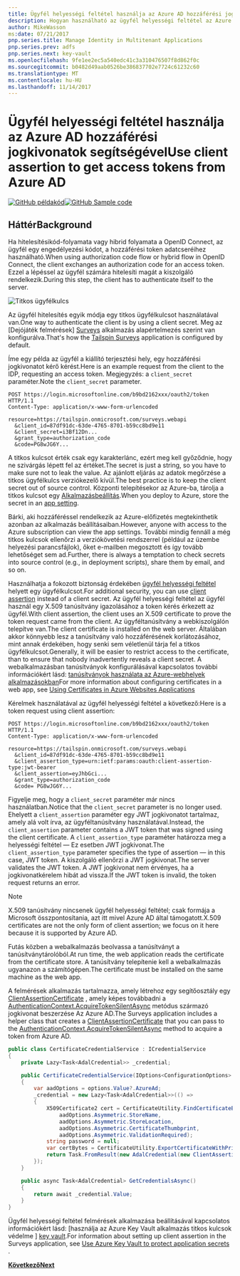 ```yaml
---
title: Ügyfél helyességi feltétel használja az Azure AD hozzáférési jogkivonatok segítségével
description: Hogyan használható az ügyfél helyességi feltétel az Azure AD hozzáférési jogkivonatok segítségével.
author: MikeWasson
ms:date: 07/21/2017
pnp.series.title: Manage Identity in Multitenant Applications
pnp.series.prev: adfs
pnp.series.next: key-vault
ms.openlocfilehash: 9fe1ee2ec5a540edc41c3a310476507f8d862f0c
ms.sourcegitcommit: b0482d49aab0526be386837702e7724c61232c60
ms.translationtype: MT
ms.contentlocale: hu-HU
ms.lasthandoff: 11/14/2017
---
```

# <a name="use-client-assertion-to-get-access-tokens-from-azure-ad"></a><span data-ttu-id="4944d-103">Ügyfél helyességi feltétel használja az Azure AD hozzáférési jogkivonatok segítségével</span><span class="sxs-lookup"><span data-stu-id="4944d-103">Use client assertion to get access tokens from Azure AD</span></span>

<span data-ttu-id="4944d-104">[![GitHub](../_images/github.png) példakód][sample application]</span><span class="sxs-lookup"><span data-stu-id="4944d-104">[![GitHub](../_images/github.png) Sample code][sample application]</span></span>

## <a name="background"></a><span data-ttu-id="4944d-105">Háttér</span><span class="sxs-lookup"><span data-stu-id="4944d-105">Background</span></span>
<span data-ttu-id="4944d-106">Ha hitelesítésikód-folyamata vagy hibrid folyamata a OpenID Connect, az ügyfél egy engedélyezési kódot, a hozzáférési token adatcseréihez használható.</span><span class="sxs-lookup"><span data-stu-id="4944d-106">When using authorization code flow or hybrid flow in OpenID Connect, the client exchanges an authorization code for an access token.</span></span> <span data-ttu-id="4944d-107">Ezzel a lépéssel az ügyfél számára hitelesíti magát a kiszolgáló rendelkezik.</span><span class="sxs-lookup"><span data-stu-id="4944d-107">During this step, the client has to authenticate itself to the server.</span></span>

![Titkos ügyfélkulcs](./images/client-secret.png)

<span data-ttu-id="4944d-109">Az ügyfél hitelesítés egyik módja egy titkos ügyfélkulcsot használatával van.</span><span class="sxs-lookup"><span data-stu-id="4944d-109">One way to authenticate the client is by using a client secret.</span></span> <span data-ttu-id="4944d-110">Meg az [Dejójáték felmérések] [ Surveys] alkalmazás alapértelmezés szerint van konfigurálva.</span><span class="sxs-lookup"><span data-stu-id="4944d-110">That's how the [Tailspin Surveys][Surveys] application is configured by default.</span></span>

<span data-ttu-id="4944d-111">Íme egy példa az ügyfél a kiállító terjesztési hely, egy hozzáférési jogkivonatot kérő kérést.</span><span class="sxs-lookup"><span data-stu-id="4944d-111">Here is an example request from the client to the IDP, requesting an access token.</span></span> <span data-ttu-id="4944d-112">Megjegyzés: a `client_secret` paraméter.</span><span class="sxs-lookup"><span data-stu-id="4944d-112">Note the `client_secret` parameter.</span></span>

```
POST https://login.microsoftonline.com/b9bd2162xxx/oauth2/token HTTP/1.1
Content-Type: application/x-www-form-urlencoded

resource=https://tailspin.onmicrosoft.com/surveys.webapi
  &client_id=87df91dc-63de-4765-8701-b59cc8bd9e11
  &client_secret=i3Bf12Dn...
  &grant_type=authorization_code
  &code=PG8wJG6Y...
```

<span data-ttu-id="4944d-113">A titkos kulcsot érték csak egy karakterlánc, ezért meg kell győződnie, hogy ne szivárgás lépett fel az értéket.</span><span class="sxs-lookup"><span data-stu-id="4944d-113">The secret is just a string, so you have to make sure not to leak the value.</span></span> <span data-ttu-id="4944d-114">Az ajánlott eljárás az adatok megőrzése a titkos ügyfélkulcs verziókezelő kívül.</span><span class="sxs-lookup"><span data-stu-id="4944d-114">The best practice is to keep the client secret out of source control.</span></span> <span data-ttu-id="4944d-115">Központi telepítésekor az Azure-ba, tárolja a titkos kulcsot egy [Alkalmazásbeállítás][configure-web-app].</span><span class="sxs-lookup"><span data-stu-id="4944d-115">When you deploy to Azure, store the secret in an [app setting][configure-web-app].</span></span>

<span data-ttu-id="4944d-116">Bárki, aki hozzáféréssel rendelkezik az Azure-előfizetés megtekinthetik azonban az alkalmazás beállításaiban.</span><span class="sxs-lookup"><span data-stu-id="4944d-116">However, anyone with access to the Azure subscription can view the app settings.</span></span> <span data-ttu-id="4944d-117">További mindig fennáll a még titkos kulcsok ellenőrzi a verziókövetési rendszerrel (például az üzembe helyezési parancsfájlok), őket e-mailben megosztott és így tovább lehetőséget sem ad.</span><span class="sxs-lookup"><span data-stu-id="4944d-117">Further, there is always a temptation to check secrets into source control (e.g., in deployment scripts), share them by email, and so on.</span></span>

<span data-ttu-id="4944d-118">Használhatja a fokozott biztonság érdekében [ügyfél helyességi feltétel] helyett egy ügyfélkulcsot.</span><span class="sxs-lookup"><span data-stu-id="4944d-118">For additional security, you can use [client assertion] instead of a client secret.</span></span> <span data-ttu-id="4944d-119">Az ügyfél helyességi feltétel az ügyfél használ egy X.509 tanúsítvány igazolásához a token kérés érkezett az ügyfél.</span><span class="sxs-lookup"><span data-stu-id="4944d-119">With client assertion, the client uses an X.509 certificate to prove the token request came from the client.</span></span> <span data-ttu-id="4944d-120">Az ügyféltanúsítvány a webkiszolgálón telepítve van.</span><span class="sxs-lookup"><span data-stu-id="4944d-120">The client certificate is installed on the web server.</span></span> <span data-ttu-id="4944d-121">Általában akkor könnyebb lesz a tanúsítvány való hozzáférésének korlátozásához, mint annak érdekében, hogy senki sem véletlenül tárja fel a titkos ügyfélkulcsot.</span><span class="sxs-lookup"><span data-stu-id="4944d-121">Generally, it will be easier to restrict access to the certificate, than to ensure that nobody inadvertently reveals a client secret.</span></span> <span data-ttu-id="4944d-122">A webalkalmazásban tanúsítványok konfigurálásával kapcsolatos további információkért lásd: [tanúsítványok használata az Azure-webhelyek alkalmazásokban][using-certs-in-websites]</span><span class="sxs-lookup"><span data-stu-id="4944d-122">For more information about configuring certificates in a web app, see [Using Certificates in Azure Websites Applications][using-certs-in-websites]</span></span>

<span data-ttu-id="4944d-123">Kérelmek használatával az ügyfél helyességi feltétel a következő:</span><span class="sxs-lookup"><span data-stu-id="4944d-123">Here is a token request using client assertion:</span></span>

```
POST https://login.microsoftonline.com/b9bd2162xxx/oauth2/token HTTP/1.1
Content-Type: application/x-www-form-urlencoded

resource=https://tailspin.onmicrosoft.com/surveys.webapi
  &client_id=87df91dc-63de-4765-8701-b59cc8bd9e11
  &client_assertion_type=urn:ietf:params:oauth:client-assertion-type:jwt-bearer
  &client_assertion=eyJhbGci...
  &grant_type=authorization_code
  &code= PG8wJG6Y...
```

<span data-ttu-id="4944d-124">Figyelje meg, hogy a `client_secret` paraméter már nincs használatban.</span><span class="sxs-lookup"><span data-stu-id="4944d-124">Notice that the `client_secret` parameter is no longer used.</span></span> <span data-ttu-id="4944d-125">Ehelyett a `client_assertion` paraméter egy JWT jogkivonatot tartalmaz, amely alá volt írva, az ügyféltanúsítvány használatával.</span><span class="sxs-lookup"><span data-stu-id="4944d-125">Instead, the `client_assertion` parameter contains a JWT token that was signed using the client certificate.</span></span> <span data-ttu-id="4944d-126">A `client_assertion_type` paraméter határozza meg a helyességi feltétel &mdash; Ez esetben JWT jogkivonat.</span><span class="sxs-lookup"><span data-stu-id="4944d-126">The `client_assertion_type` parameter specifies the type of assertion &mdash; in this case, JWT token.</span></span> <span data-ttu-id="4944d-127">A kiszolgáló ellenőrzi a JWT jogkivonat.</span><span class="sxs-lookup"><span data-stu-id="4944d-127">The server validates the JWT token.</span></span> <span data-ttu-id="4944d-128">A JWT jogkivonat nem érvényes, ha a jogkivonatkérelem hibát ad vissza.</span><span class="sxs-lookup"><span data-stu-id="4944d-128">If the JWT token is invalid, the token request returns an error.</span></span>

> [!NOTE]
> <span data-ttu-id="4944d-129">X.509 tanúsítvány nincsenek ügyfél helyességi feltétel; csak formája a Microsoft összpontosítania, azt itt mivel Azure AD által támogatott.</span><span class="sxs-lookup"><span data-stu-id="4944d-129">X.509 certificates are not the only form of client assertion; we focus on it here because it is supported by Azure AD.</span></span>
> 
> 

<span data-ttu-id="4944d-130">Futás közben a webalkalmazás beolvassa a tanúsítványt a tanúsítványtárolóból.</span><span class="sxs-lookup"><span data-stu-id="4944d-130">At run time, the web application reads the certificate from the certificate store.</span></span> <span data-ttu-id="4944d-131">A tanúsítvány telepítenie kell a webalkalmazás ugyanazon a számítógépen.</span><span class="sxs-lookup"><span data-stu-id="4944d-131">The certificate must be installed on the same machine as the web app.</span></span>

<span data-ttu-id="4944d-132">A felmérések alkalmazás tartalmazza, amely létrehoz egy segítőosztály egy [ClientAssertionCertificate](/dotnet/api/microsoft.identitymodel.clients.activedirectory.clientassertioncertificate) , amely képes továbbadni a [AuthenticationContext.AcquireTokenSilentAsync](/dotnet/api/microsoft.identitymodel.clients.activedirectory.authenticationcontext.acquiretokensilentasync) metódus származó jogkivonat beszerzése Az Azure AD.</span><span class="sxs-lookup"><span data-stu-id="4944d-132">The Surveys application includes a helper class that creates a [ClientAssertionCertificate](/dotnet/api/microsoft.identitymodel.clients.activedirectory.clientassertioncertificate) that you can pass to the [AuthenticationContext.AcquireTokenSilentAsync](/dotnet/api/microsoft.identitymodel.clients.activedirectory.authenticationcontext.acquiretokensilentasync) method to acquire a token from Azure AD.</span></span>

```csharp
public class CertificateCredentialService : ICredentialService
{
    private Lazy<Task<AdalCredential>> _credential;

    public CertificateCredentialService(IOptions<ConfigurationOptions> options)
    {
        var aadOptions = options.Value?.AzureAd;
        _credential = new Lazy<Task<AdalCredential>>(() =>
        {
            X509Certificate2 cert = CertificateUtility.FindCertificateByThumbprint(
                aadOptions.Asymmetric.StoreName,
                aadOptions.Asymmetric.StoreLocation,
                aadOptions.Asymmetric.CertificateThumbprint,
                aadOptions.Asymmetric.ValidationRequired);
            string password = null;
            var certBytes = CertificateUtility.ExportCertificateWithPrivateKey(cert, out password);
            return Task.FromResult(new AdalCredential(new ClientAssertionCertificate(aadOptions.ClientId, new X509Certificate2(certBytes, password))));
        });
    }

    public async Task<AdalCredential> GetCredentialsAsync()
    {
        return await _credential.Value;
    }
}
```

<span data-ttu-id="4944d-133">Ügyfél helyességi feltétel felmérések alkalmazása beállításával kapcsolatos információkért lásd: [használja az Azure Key Vault alkalmazás titkos kulcsok védelme ] [ key vault].</span><span class="sxs-lookup"><span data-stu-id="4944d-133">For information about setting up client assertion in the Surveys application, see [Use Azure Key Vault to protect application secrets ][key vault].</span></span>

<span data-ttu-id="4944d-134">[**Következő**][key vault]</span><span class="sxs-lookup"><span data-stu-id="4944d-134">[**Next**][key vault]</span></span>

<!-- Links -->
[configure-web-app]: /azure/app-service-web/web-sites-configure/
[azure-management-portal]: https://portal.azure.com
[ügyfél helyességi feltétel]: https://tools.ietf.org/html/rfc7521
[client assertion]: https://tools.ietf.org/html/rfc7521
[key vault]: key-vault.md
[Setup-KeyVault]: https://github.com/mspnp/multitenant-saas-guidance/blob/master/scripts/Setup-KeyVault.ps1
[Surveys]: tailspin.md
[using-certs-in-websites]: https://azure.microsoft.com/blog/using-certificates-in-azure-websites-applications/

[sample application]: https://github.com/mspnp/multitenant-saas-guidance
